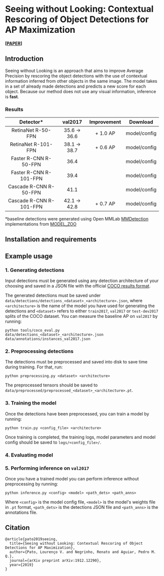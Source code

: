 # Seeing without Looking: Contextual Rescoring of Object Detections for AP Maximization

**[[PAPER](https://arxiv.org/abs/1912.12290)]**

## Introduction

Seeing without Looking is an approach that aims to improve Average Precision by rescoring the object detections with the use of contextual information inferred from other objects in the same image.
The model takes in a set of already made detections and predicts a new score for each object. Because our method does not use any visual information, inference is **fast**.

### Results

| Detector*              | val2017                | Improvement |   Download   |
| :---------------------: | :--------------------: | :---------: | :----------: |
| RetinaNet R-50-FPN      | 35.6 &rightarrow; 36.6 |  + 1.0 AP   | model/config |
| RetinaNet R-101-FPN     | 38.1 &rightarrow; 38.7 |  + 0.6 AP   | model/config |
| Faster R-CNN R-50-FPN   | 36.4         |    | model/config |
| Faster R-CNN R-101-FPN  | 39.4         |             | model/config |
| Cascade R-CNN R-50-FPN  | 41.1         |           | model/config |
| Cascade R-CNN R-101-FPN | 42.1 &rightarrow; 42.8 |  + 0.7 AP   | model/config |

*baseline detections were generated using Open MMLab [MMDetection](https://github.com/open-mmlab/mmdetection/) implementations from [MODEL_ZOO](https://github.com/open-mmlab/mmdetection/blob/master/docs/MODEL_ZOO.md)
<!-- add some illustrations (images and tables) -->

## Installation and requirements

## Example usage

### 1. Generating detections

Input detections must be generated using any detection architecture of your choosing and saved in a JSON file with the official [COCO results format](http://cocodataset.org/#format-results). 
<!-- ```
[{
    "image_id"      : int, 
    "category_id"   : int, 
    "bbox"          : [x,y,width,height], 
    "score"         : float,
}]
``` -->
The generated detections must be saved under `data/detections/detections_<dataset>_<architecture>.json`, where `<architecture>` is the name of the model you have used for generating the detections and `<dataset>` refers to either `train2017`, `val2017` or `test-dev2017` splits of the COCO dataset.
You can measure the baseline AP on `val2017` by running:
```
python tools/coco_eval.py data/detections_<dataset>_<architecture>.json data/annotations/instances_val2017.json
```

### 2. Preprocessing detections

The detections must be preprocessed and saved into disk to save time during training. For that, run:
```
python preprocessing.py <dataset> <architecture>
```
The preprocessed tensors should be saved to `data/preprocessed/preprocessed_<dataset>_<architecture>.pt`.

### 3. Training the model

Once the detections have been preprocessed, you can train a model by running:
```
python train.py <config_file> <architecture>
```
Once training is completed, the training logs, model parameters and model config should be saved to `logs/<config_file>/`.

### 4. Evaluating model

### 5. Performing inference on `val2017`

Once you have a trained model you can perform inference without preprocessing by running:
```
python inference.py <config> <model> <path_dets> <path_anns>
```
Where `<config>` is the model config file, `<model>` is the model's weights file in `.pt` format, `<path_dets>` is the detections JSON file and `<path_anns>` is the annotations file.  

## Citation
```
@article{pato2019seeing,
  title={Seeing without Looking: Contextual Rescoring of Object Detections for AP Maximization},
  author={Pato, Lourenço V. and Negrinho, Renato and Aguiar, Pedro M. Q.},
  journal={arXiv preprint arXiv:1912.12290},
  year={2019}
}
```
